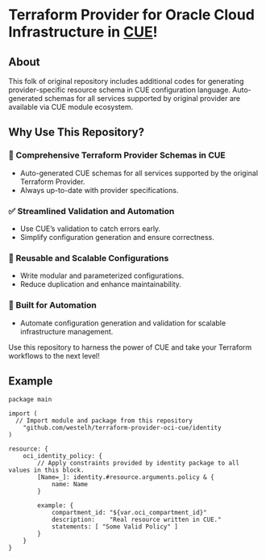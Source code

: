 # Terraform Provider for Oracle Cloud Infrastructure in [CUE](https://cuelang.org/)!
## About
This folk of original repository includes additional codes for generating provider-specific resource schema in CUE configuration language.
Auto-generated schemas for all services supported by original provider are available via CUE module ecosystem.

## Why Use This Repository?

### 🚀 Comprehensive Terraform Provider Schemas in CUE
- Auto-generated CUE schemas for all services supported by the original Terraform Provider.
- Always up-to-date with provider specifications.

### ✅ Streamlined Validation and Automation
- Use CUE’s validation to catch errors early.
- Simplify configuration generation and ensure correctness.

### 🔄 Reusable and Scalable Configurations
- Write modular and parameterized configurations.
- Reduce duplication and enhance maintainability.

### 🔧 Built for Automation
- Automate configuration generation and validation for scalable infrastructure management.

Use this repository to harness the power of CUE and take your Terraform workflows to the next level!


## Example
```cue
package main

import (
  // Import module and package from this repository
	"github.com/westelh/terraform-provider-oci-cue/identity
)

resource: {
	oci_identity_policy: {
        // Apply constraints provided by identity package to all values in this block.
		[Name=_]: identity.#resource.arguments.policy & {
			name: Name
		}

		example: {
			compartment_id: "${var.oci_compartment_id}"
			description:    "Real resource written in CUE."
			statements: [ "Some Valid Policy" ]
		}
	}
}
```
